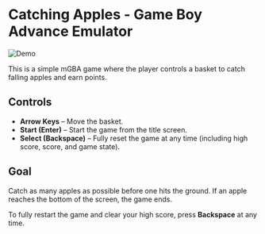 # Catching Apples - Game Boy Advance Emulator

![Demo](mgba-catch-apples.gif)

This is a simple mGBA game where the player controls a basket to catch falling apples and earn points.

## Controls

- **Arrow Keys** – Move the basket.
- **Start (Enter)** – Start the game from the title screen.
- **Select (Backspace)** – Fully reset the game at any time (including high score, score, and game state).

## Goal

Catch as many apples as possible before one hits the ground. If an apple reaches the bottom of the screen, the game ends.

To fully restart the game and clear your high score, press **Backspace** at any time.
